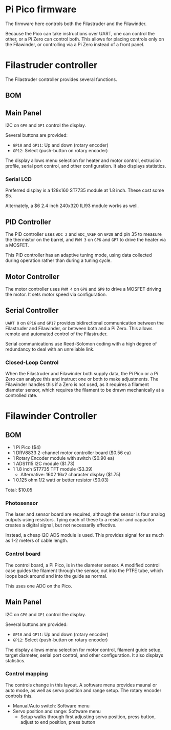 # Pi Pico firmware

The firmware here controls both the Filastruder and the Filawinder.

Because the Pico can take instructions over UART, one can control the
other, or a Pi Zero can control both.  This allows for placing controls
only on the Filawinder, or controlling via a Pi Zero instead of a front
panel.

# Filastruder controller

The Filastruder controller provides several functions.

## BOM


## Main Panel

I2C on `GP0` and `GP1` control the display.

Several buttons are provided:

* `GP10` and `GP11`:  Up and down (rotary encoder)
* `GP12`:  Select (push-button on rotary encoder)

The display allows menu selection for heater and motor control,
extrusion profile, serial port control, and other configuration.  It
also displays statistics.

### Serial LCD

Preferred display is a 128x160 ST7735 module at 1.8 inch.  These cost
some $5.

Alternately, a $6 2.4 inch 240x320 ILI93 module works as well.

## PID Controller

The PID controller uses `ADC 2` and `ADC_VREF` on `GP28` and pin 35 to
measure the thermistor on the barrel, and `PWM 3` on `GP6` and `GP7` to
drive the heater via a MOSFET.

This PID controller has an adaptive tuning mode, using data collected
during operation rather than during a tuning cycle.

## Motor Controller

The motor controller uses `PWM 4` on `GP8` and `GP9` to drive a MOSFET
driving the motor.  It sets motor speed via configuration.

## Serial Controller

`UART 0` on `GP16` and `GP17` provides bidirectional communication
between the Filastruder and Filawinder, or between both and a Pi Zero.
This allows remote and automated control of the Filastruder.

Serial communications use Reed-Solomon coding with a high degree of
redundancy to deal with an unreliable link.

### Closed-Loop Control

When the Filastruder and Filawinder both supply data, the Pi Pico or a
Pi Zero can analyze this and instruct one or both to make adjustments.
The Filawinder handles this if a Zero is not used, as it requires a
filament diameter sensor, which requires the filament to be drawn
mechanically at a controlled rate.

# Filawinder Controller

## BOM

* 1 Pi Pico ($4)
* 1 DRV8833 2-channel motor controller board ($0.56 ea)
* 1 Rotary Encoder module with switch ($0.90 ea)
* 1 ADS1115 I2C module ($1.73)
* 1 1.8 inch ST7735 TFT module ($3.39)
  * Alternative: 1602 16x2 character display ($1.75)
* 1 0.125 ohm 1/2 watt or better resistor ($0.03)

Total: $10.05

### Photosensor

The laser and sensor board are required, although the sensor is four
analog outputs using resistors.  Tying each of these to a resistor and
capacitor creates a digital signal, but not necessarily effective.

Instead, a cheap I2C ADS module is used.  This provides signal for as
much as 1-2 meters of cable length.

### Control board

The control board, a Pi Pico, is in the diameter sensor.  A modified
control case guides the filament through the sensor, out into the PTFE
tube, which loops back around and into the guide as normal.

This uses one ADC on the Pico.

## Main Panel

I2C on `GP0` and `GP1` control the display.

Several buttons are provided:

* `GP10` and `GP11`:  Up and down (rotary encoder)
* `GP12`:  Select (push-button on rotary encoder)

The display allows menu selection for motor control, filament guide
setup, target diameter, serial port control, and other configuration.
It also displays statistics.

### Control mapping

The controls change in this layout.  A software menu provides maunal
or auto mode, as well as servo position and range setup.  The rotary
encoder controls this.

* Manual/Auto switch:  Software menu
* Servo position and range:  Software menu
  * Setup walks through first adjusting servo position, press button,
    adjust to end position, press button

